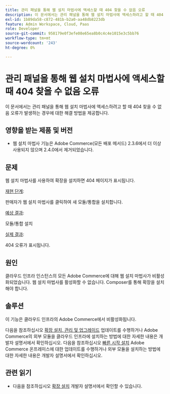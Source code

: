 ```yaml
---
title: 관리 패널을 통해 웹 설치 마법사에 액세스할 때 404 찾을 수 없음 오류
description: 이 문서에서는 관리 패널을 통해 웹 설치 마법사에 액세스하려고 할 때 404 찾을 수 없음 오류가 발생하는 경우에 대한 해결 방법을 제공합니다.
exl-id: 1b89da58-c872-481b-b2a0-aa48db8223db
feature: Admin Workspace, Cloud, Paas
role: Developer
source-git-commit: 958179e0f3efe08e65ea8b0c4c4e1015e3c5bb76
workflow-type: tm+mt
source-wordcount: '243'
ht-degree: 0%

---
```


# 관리 패널을 통해 웹 설치 마법사에 액세스할 때 404 찾을 수 없음 오류

이 문서에서는 관리 패널을 통해 웹 설치 마법사에 액세스하려고 할 때 404 찾을 수 없음 오류가 발생하는 경우에 대한 해결 방법을 제공합니다.

## 영향을 받는 제품 및 버전

* 웹 설치 마법사 기능은 Adobe Commerce(모든 배포 메서드) 2.3.6에서 더 이상 사용되지 않으며 2.4.0에서 제거되었습니다.

## 문제

웹 설치 마법사를 사용하여 확장을 설치하면 404 페이지가 표시됩니다.

<u>재현 단계</u>:

판매자가 웹 설치 마법사를 클릭하여 새 모듈/통합을 설치합니다.

<u>예상 결과</u>:

모듈/통합 설치

<u>실제 결과</u>:

404 오류가 표시됩니다.

## 원인

클라우드 인프라 인스턴스의 모든 Adobe Commerce에 대해 웹 설치 마법사가 비활성화되었습니다. 웹 설치 마법사를 활성화할 수 없습니다. Composer를 통해 확장을 설치해야 합니다.

## 솔루션

이 기능은 클라우드 인프라의 Adobe Commerce에서 비활성화됩니다.

다음을 참조하십시오 [확장 설치, 관리 및 업그레이드](https://devdocs.magento.com/cloud/howtos/install-components.html) 업데이트를 수행하거나 Adobe Commerce의 외부 모듈을 클라우드 인프라에 설치하는 방법에 대한 자세한 내용은 개발자 설명서에서 확인하십시오.
다음을 참조하십시오 [빠른 시작 설치](https://devdocs.magento.com/guides/v2.3/install-gde/composer.html) Adobe Commerce 온프레미스에 대한 업데이트를 수행하거나 외부 모듈을 설치하는 방법에 대한 자세한 내용은 개발자 설명서에서 확인하십시오.

## 관련 읽기

* 다음을 참조하십시오 [확장 설치](https://devdocs.magento.com/cloud/howtos/install-components.html#install-an-extension) 개발자 설명서에서 확인할 수 있습니다.
